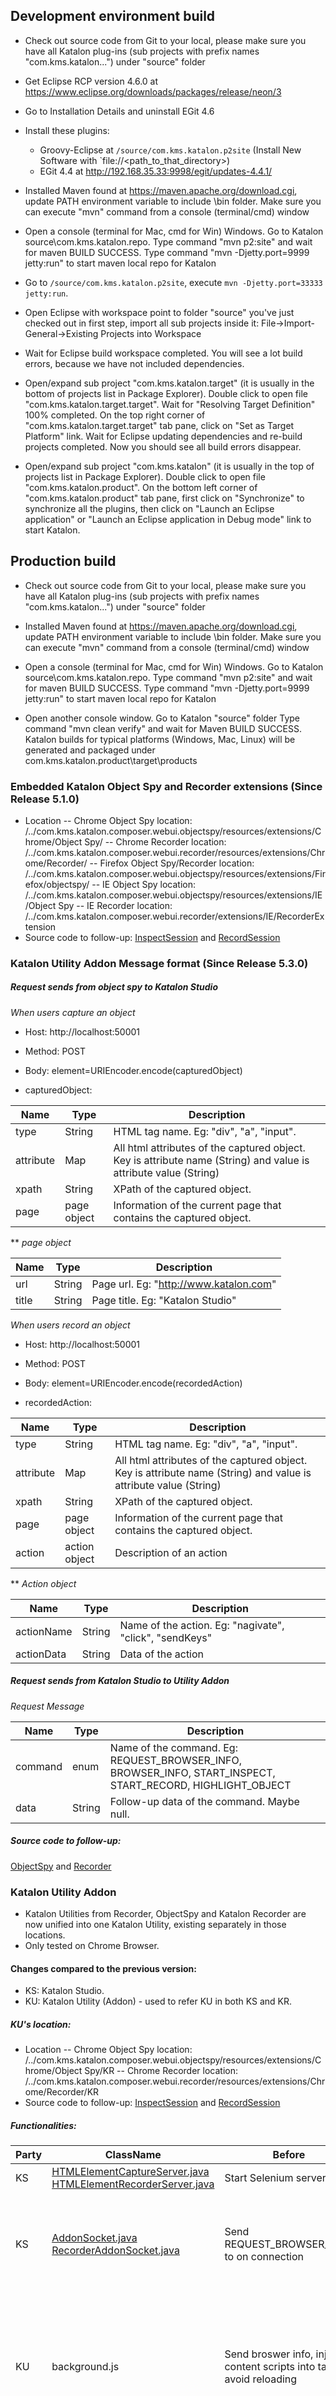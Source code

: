 ##  Development environment build
- Check out source code from Git to your local, please make sure you have all Katalon plug-ins (sub projects with prefix names "com.kms.katalon...") under "source" folder

- Get Eclipse RCP version 4.6.0 at https://www.eclipse.org/downloads/packages/release/neon/3

- Go to Installation Details and uninstall EGit 4.6

- Install these plugins:
  + Groovy-Eclipse at `/source/com.kms.katalon.p2site` (Install New Software with `file://<path_to_that_directory>)
  + EGit 4.4 at http://192.168.35.33:9998/egit/updates-4.4.1/

- Installed Maven found at https://maven.apache.org/download.cgi, update PATH environment variable to include <Maven Home>\bin folder. Make sure you can execute "mvn" command from a console (terminal/cmd) window

- Open a console (terminal for Mac, cmd for Win) Windows.
  Go to Katalon source\com.kms.katalon.repo.
  Type command "mvn p2:site" and wait for maven BUILD SUCCESS. 
  Type command "mvn -Djetty.port=9999 jetty:run" to start maven local repo for Katalon

- Go to `/source/com.kms.katalon.p2site`, execute `mvn -Djetty.port=33333 jetty:run`.

- Open Eclipse with workspace point to folder "source" you've just checked out in first step, import all sub projects inside it: File->Import-General->Existing Projects into Workspace

- Wait for Eclipse build workspace completed. You will see a lot build errors, because we have not included dependencies. 

- Open/expand sub project "com.kms.katalon.target" (it is usually in the bottom of projects list in Package Explorer). 
  Double click to open file "com.kms.katalon.target.target".
  Wait for "Resolving Target Definition" 100% completed.
  On the top right corner of "com.kms.katalon.target.target" tab pane, click on "Set as Target Platform" link.
  Wait for Eclipse updating dependencies and re-build projects completed. Now you should see all build errors disappear.
  
- Open/expand sub project "com.kms.katalon" (it is usually in the top of projects list in Package Explorer).
  Double click to open file "com.kms.katalon.product". 
  On the bottom left corner of "com.kms.katalon.product" tab pane, first click on "Synchronize" to synchronize all the plugins, then click on "Launch an Eclipse application" or "Launch an Eclipse application in Debug mode" link to start Katalon.

## Production build
- Check out source code from Git to your local, please make sure you have all Katalon plug-ins (sub projects with prefix names "com.kms.katalon...") under "source" folder

- Installed Maven found at https://maven.apache.org/download.cgi, update PATH environment variable to include <Maven Home>\bin folder. Make sure you can execute "mvn" command from a console (terminal/cmd) window

- Open a console (terminal for Mac, cmd for Win) Windows.
  Go to Katalon source\com.kms.katalon.repo. 
  Type command "mvn p2:site" and wait for maven BUILD SUCCESS. 
  Type command "mvn -Djetty.port=9999 jetty:run" to start maven local repo for Katalon

- Open another console window. 
  Go to Katalon "source" folder
  Type command "mvn clean verify" and wait for Maven BUILD SUCCESS.
  Katalon builds for typical platforms (Windows, Mac, Linux) will be generated and packaged under com.kms.katalon.product\target\products
  
### Embedded Katalon Object Spy and Recorder extensions (Since Release 5.1.0)
- Location
-- Chrome Object Spy location: /../com.kms.katalon.composer.webui.objectspy/resources/extensions/Chrome/Object Spy/
-- Chrome Recorder location: /../com.kms.katalon.composer.webui.recorder/resources/extensions/Chrome/Recorder/
-- Firefox Object Spy/Recorder location: /../com.kms.katalon.composer.webui.objectspy/resources/extensions/Firefox/objectspy/
-- IE Object Spy location: /../com.kms.katalon.composer.webui.objectspy/resources/extensions/IE/Object Spy
-- IE Recorder location: /../com.kms.katalon.composer.webui.recorder/extensions/IE/RecorderExtension
- Source code to follow-up: [InspectSession](https://github.com/kms-technology/katalon/blob/Release-5.1.0/source/com.kms.katalon.composer.webui.objectspy/src/com/kms/katalon/objectspy/core/InspectSession.java) and [RecordSession](https://github.com/kms-technology/katalon/blob/Release-5.1.0/source/com.kms.katalon.composer.webui.recorder/src/com/kms/katalon/composer/webui/recorder/core/RecordSession.java)

### Katalon Utility Addon Message format (Since Release 5.3.0)
##### Request sends from object spy to Katalon Studio

*When users capture an object*

- Host: http://localhost:50001

- Method: POST

- Body: element=URIEncoder.encode(capturedObject)

- capturedObject: 

| Name | Type | Description |
|-----------|-------------|------------------------------------------------------------------------------------------------------------------|
| type | String | HTML tag name. Eg: "div", "a", "input". |
| attribute | Map | All html attributes of the captured object. Key is attribute name (String) and value is attribute value (String) |
| xpath | String | XPath of the captured object. |
| page | page object | Information of the current page that contains the captured object. |

** *page object*

| Name | Type | Description |
|-----------|-------------|------------------------------------------------------------------------------------------------------------------|
| url | String | Page url. Eg: "http://www.katalon.com" |
| title | String | Page title. Eg: "Katalon Studio" |

*When users record an object*

- Host: http://localhost:50001

- Method: POST

- Body: element=URIEncoder.encode(recordedAction)

- recordedAction: 

| Name | Type | Description |
|-----------|-------------|------------------------------------------------------------------------------------------------------------------|
| type | String | HTML tag name. Eg: "div", "a", "input". |
| attribute | Map | All html attributes of the captured object. Key is attribute name (String) and value is attribute value (String) |
| xpath | String | XPath of the captured object. |
| page | page object | Information of the current page that contains the captured object. |
| action | action object | Description of an action|

** *Action object*

| Name | Type | Description |
|-----------|-------------|------------------------------------------------------------------------------------------------------------------|
| actionName | String | Name of the action. Eg: "nagivate", "click", "sendKeys" |
| actionData | String | Data of the action |

##### Request sends from Katalon Studio to Utility Addon

*Request Message*

| Name | Type | Description |
|-----------|-------------|------------------------------------------------------------------------------------------------------------------|
| command | enum | Name of the command. Eg: REQUEST_BROWSER_INFO, BROWSER_INFO, START_INSPECT, START_RECORD, HIGHLIGHT_OBJECT |
| data | String | Follow-up data of the command. Maybe null. |
##### Source code to follow-up:
[ObjectSpy](https://github.com/kms-technology/katalon/tree/Release-5.3.0/source/com.kms.katalon.composer.webui.objectspy/src/com/kms/katalon/objectspy) and
[Recorder](https://github.com/kms-technology/katalon/tree/Release-5.3.0/source/com.kms.katalon.composer.webui.recorder/src/com/kms/katalon/composer/webui/recorder)


### Katalon Utility Addon
- Katalon Utilities from Recorder, ObjectSpy and Katalon Recorder are now unified into one Katalon Utility, existing separately in those locations. 
- Only tested on Chrome Browser.

#### Changes compared to the previous version:
- KS: Katalon Studio.
- KU: Katalon Utility (Addon) - used to refer KU in both KS and KR.

##### KU's location:
- Location
-- Chrome Object Spy location: /../com.kms.katalon.composer.webui.objectspy/resources/extensions/Chrome/Object Spy/KR
-- Chrome Recorder location: /../com.kms.katalon.composer.webui.recorder/resources/extensions/Chrome/Recorder/KR
- Source code to follow-up: [InspectSession](https://github.com/kms-technology/katalon/blob/merge-addon/source/com.kms.katalon.composer.webui.objectspy/src/com/kms/katalon/objectspy/core/InspectSession.java) and [RecordSession](https://github.com/kms-technology/katalon/blob/merge-addon/source/com.kms.katalon.composer.webui.recorder/src/com/kms/katalon/composer/webui/recorder/core/RecordSession.java)

##### Functionalities:

| Party | ClassName | Before | After |
|-----------|-------------|----------------|--------------------------------------------------------------------------------------------------|
| KS | [HTMLElementCaptureServer.java](https://github.com/kms-technology/katalon/blob/merge-addon/source/com.kms.katalon.composer.webui.objectspy/src/com/kms/katalon/objectspy/core/HTMLElementCaptureServer.java) [HTMLElementRecorderServer.java](https://github.com/kms-technology/katalon/blob/merge-addon/source/com.kms.katalon.composer.webui.recorder/src/com/kms/katalon/composer/webui/recorder/core/HTMLElementRecorderServer.java) | Start Selenium server | Start Selenium server with a socket endpoint |
| KS | [AddonSocket.java](https://github.com/kms-technology/katalon/blob/merge-addon/source/com.kms.katalon.composer.webui.objectspy/src/com/kms/katalon/objectspy/websocket/AddonSocket.java) [RecorderAddonSocket.java](https://github.com/kms-technology/katalon/blob/merge-addon/source/com.kms.katalon.composer.webui.recorder/src/com/kms/katalon/composer/webui/recorder/websocket/RecorderAddonSocket.java) | Send REQUEST_BROWSER_INFO to on connection | Same. But if it receives another message *from KU* specifying that KU is in a WebDriver, then it will automatically send a message back *to KU* to starting recording or spying |
| KU | background.js | Send broswer info, inject content scripts into tabs to avoid reloading | Same. But only inject content scripts if *chrome_init.variables.js* is not overrided ( which means it's in active mode and not in a WebDriver ). If *chrome_init_variables.js* is overrided, then it sends a message back to KS specifying that KU is in a WebDriver. |
| KU | katalon/ku-recorder-handlers.js | Non-existent | Essentially like content/recorder-handlers.js, but sends recorded actions and elements to KS instead of to its own selenium-api |
| KU | katalon/ku-recorders.js | Non-existent | Essentially like content/recorder.js, but with added capabilities from dom_recorder.js | 
| KU | katalon/ku-locatorBuilder.js | Non-existent | Essentially content/locatorBuilders.js, but with added neighbor xpaths and can handle multiple locators returned by a *single* builder |
| KU | chrome_variables_init.js | Non-existent | Now exist because we want to load KU in a ChromeDriver and this process requires a  chrome_variables.js to override. In case of active mode, this file will not be overwritten. Therefore this file contains the signature which if disappears (due to being overrided) will tell us that KU is being loaded in a WebDriver. |
| KU | dom_recorder.js | Contains the main logic of how to record elements and actions | Now only attches ku_recorders.js | 

##### Request from KU to KS: 
*Request Message*

| Name | Type | Description |
|-----------|-------------|------------------------------------------------------------------------------------------------------------------|
| SELENIUM_SOCKET | Constant | The message sent when chrome_init_variables.js is overrided to tell KS that KU is being loaded in a Webdriver |

### Tips and tricks when dealing with Eclipse glitches.
- IF you ever find build errors despite running the local server for dependencies, then try different combinations of the followings:
  + Project -> Clean.
  + File -> Restart.
  + Window -> Show View -> Package Explorer -> Ctrl + A to select everything and hit F5.
